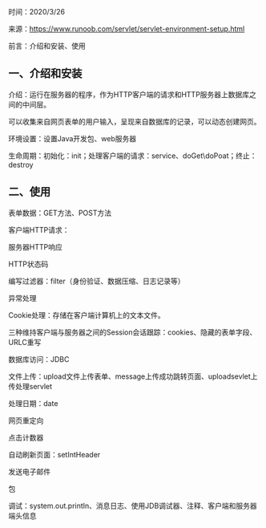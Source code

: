 时间：2020/3/26

来源：https://www.runoob.com/servlet/servlet-environment-setup.html

前言：介绍和安装、使用

## 一、介绍和安装

介绍：运行在服务器的程序，作为HTTP客户端的请求和HTTP服务器上数据库之间的中间层。

可以收集来自网页表单的用户输入，呈现来自数据库的记录，可以动态创建网页。

环境设置：设置Java开发包、web服务器

生命周期：初始化：init；处理客户端的请求：service、doGet\doPoat；终止：destroy

## 二、使用

表单数据：GET方法、POST方法

客户端HTTP请求：

服务器HTTP响应

HTTP状态码

编写过滤器：filter（身份验证、数据压缩、日志记录等）

异常处理<error-page>

Cookie处理：存储在客户端计算机上的文本文件。

三种维持客户端与服务器之间的Session会话跟踪：cookies、隐藏的表单字段、URLC重写

数据库访问：JDBC

文件上传：upload文件上传表单、message上传成功跳转页面、uploadsevlet上传处理servlet

处理日期：date

网页重定向

点击计数器

自动刷新页面：setIntHeader

发送电子邮件

包

调试：system.out.printIn、消息日志、使用JDB调试器、注释、客户端和服务器端头信息